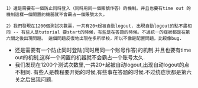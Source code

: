 ```1）還是需要有一個防止同時登入（同時用同一個賬號作答）的機制。并且也要有time out 的機制這樣一個閑置的機器就不會霸占一個賬號太久。```

```2）我們發現在1200個測試次數裏，一共有20+起被自動logout. 出現自動logout的點不盡相同 -- 有些人是tutorial 要start的時候，有些是在答題的時候。不過統一的症狀都是在第六關之後出現問題。 這個問題反復地出現在多所學校，所以不像是配置問題，比較像bug.```

- 还是需要有一个防止同时登陆(同时用同一个账号作答)的机制.并且也要有time out的机制,这样一个闲置的机器就不会霸占一个账号太久.
- 我们发现在1200个测试次数里,一共20+起被自动logout,出现自动logout的点不相同. 有些人是教程要开始的时候,有些事在答题的时候.不过统症状都是第六关之后出现问题.

